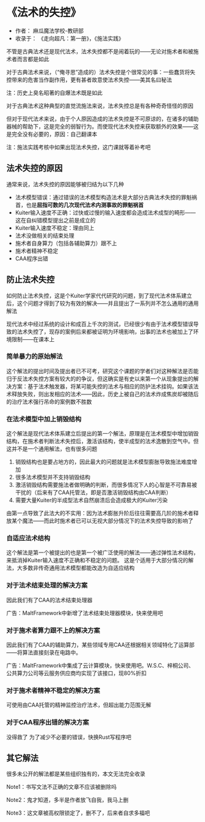 # 《法术的失控》

<!--恭喜你发现了这个彩蛋-->

- 作者： 麻瓜魔法学校-教研部<!--刘冬（氡）临（凝）-->
- 收录于： 《走向超凡：第一册》，《施法实践》

不管是古典法术还是现代法术，法术失控都不是闹着玩的——无论对施术者和被施术者而言都是如此

对于古典法术来说，（“俺寻思”造成的）法术失控是个很常见的事：一些蠢货将失控带来的危害当作副作用，更有甚者故意使法术失控——美其名曰秘法

注：历史上臭名昭著的自爆法术既是如此

对于古典法术这种典型的直觉流<!--绿皮-->施法来说，法术失控总是有各种奇奇怪怪的原因

但对于现代法术来说，由于个人原因造成的法术失控是不可原谅的，在诸多的辅助器械的帮助下，这是完全的弱智行为。而使现代法术失控来获取额外的效果——这是完全没有必要的，原因：自己翻课本

注：施法实践考核中如果出现法术失控，这门课就等着补考吧

## 法术失控的原因

通常来说，法术失控的原因能够被归结为以下几种

- 法术模型错误：通过错误的法术模型构造法术是大部分古典法术失控的罪魁祸首，也是**屈指可数的几次现代法术内测事故的罪魁祸首**
- Kuiter输入速度不正确：过快或过慢的输入速度都会造成法术成型的畸形——这在自纠错模型提出之前是成立的
- Kuiter输入速度不稳定：理由同上
- 法术没做相关的结束处理
- 施术者自身算力（包括各辅助算力）跟不上
- 施术者精神不稳定
- CAA程序出错

## 防止法术失控

如何防止法术失控，这是个Kuiter学家代代研究的问题，到了现代法术体系建立后，这个问题才得到了较为有效的解决——并且提出了一系列并不怎么通用的通用解法

现代法术中经过系统的设计和成百上千次的测试，已经很少有由于法术模型错误导致的法术失控了，现存的案例后来都被证明为环境影响，出事的法术也被加上了环境限制——在课本上

### 简单暴力的原始解法

这个解法的提出时间及提出者已不可考，研究这个课题的学者们对这种解法是否能归于反法术失控方案有较大的的争议，但这确实是有史以来第一个从现象提出的解决方案：基于法术触发器，将某可能失控的法术与相应的防护法术挂钩。如果该法术释放失败，则出发相应的法术——因此，历史上被自己的法术炸成焦炭却被随后的治疗法术强行吊命的案例数不胜数

### 在法术模型中加上销毁结构

这个解法是现代法术体系建立后提出的第一个解法，原理是在法术模型中增加销毁结构，在施术者判断法术失控后，激活该结构，使半成型的法术逸散到空气中。但这并不是一个通用解法，也有很多问题

1. 销毁结构也是要占地方的，因此最大的问题就是法术模型膨胀导致施法难度增加
2. 很多法术模型并不支持销毁结构
3. 激活销毁结构需要施法者做明确的判断，而很多情况下人的心智是不可靠易被干扰的（后来有了CAA托管法，即是否激活销毁结构由CAA判断）
4. 需要大量Kuiter的半成型法术自然崩溃后会造成极大的Kuiter污染

由第一点导致了此法大的不实用：因为法术膨胀升阶后往往需要高几阶的施术者释放某个魔法——而此时施术者已可以无视大部分情况下的法术失控导致的影响了

### 自适应法术结构

这个解法是第一个被提出的也是第一个被广泛使用的解法——通过弹性法术结构，来抵消掉Kuiter输入速度不正确和不稳定的问题。
这是个适用于大部分情况的解法，大多数非传奇通用法术模型都能改造为自适应结构

### 对于法术结束处理的解决方案

因此我们有了CAA的法术结束处理器

广告：MaltFramework中新增了法术结束处理器模块，快来使用吧

### 对于施术者算力跟不上的解决方案

因此我们有了CAA的辅助算力，某些领域专用CAA还根据相关领域特化了运算部——将算法直接刻录在电路中。

广告：MaltFramework中集成了云计算模块，快来使用吧。W.S.C、梓桐公司、公共算力公司等云服务供应商均实现了该接口，现80%折扣

### 对于施术者精神不稳定的解决方案

可使用由CAA托管的精神监控治疗法术，但超出能力范围无解

### 对于CAA程序出错的解决方案

没得救了
为了减少不必要的错误，快换Rust写程序吧

## 其它解法

很多未公开的解法都是某些组织独有的，本文无法完全收录<!--其实是我还没想好-->

Note1：书写文法不正确的文章不应该被删除吗

Note2：鬼才知道，多半是作者放飞自我，我马上删

Note3：这文章被高权限锁定了，删不了，后来者自求多福吧
